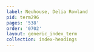 ```yaml
---
label: Neuhouse, Delia Rowland
pid: term296
pages: '538'
order: '0702'
layout: generic_index_term
collection: index-headings
---
```

